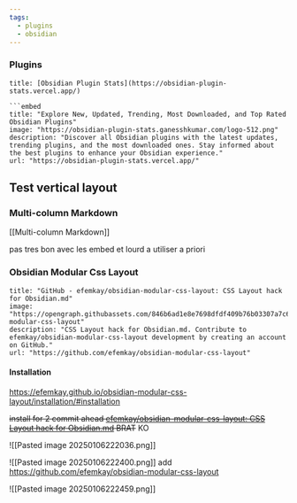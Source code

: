 ```yaml
---
tags:
  - plugins
  - obsidian
---
```

### Plugins

```ad-info
title: [Obsidian Plugin Stats](https://obsidian-plugin-stats.vercel.app/)

```embed
title: "Explore New, Updated, Trending, Most Downloaded, and Top Rated Obsidian Plugins"
image: "https://obsidian-plugin-stats.ganesshkumar.com/logo-512.png"
description: "Discover all Obsidian plugins with the latest updates, trending plugins, and the most downloaded ones. Stay informed about the best plugins to enhance your Obsidian experience."
url: "https://obsidian-plugin-stats.vercel.app/"
```



## Test vertical layout

### Multi-column Markdown

[[Multi-column Markdown]]

pas tres bon avec les embed et lourd a utiliser a priori 

### Obsidian Modular Css Layout

```embed
title: "GitHub - efemkay/obsidian-modular-css-layout: CSS Layout hack for Obsidian.md"
image: "https://opengraph.githubassets.com/846b6ad1e8e7698dfdf409b76b03307a7c6e385636c7a209fd1313f51d89d66e/efemkay/obsidian-modular-css-layout"
description: "CSS Layout hack for Obsidian.md. Contribute to efemkay/obsidian-modular-css-layout development by creating an account on GitHub."
url: "https://github.com/efemkay/obsidian-modular-css-layout"
```


#### Installation 
https://efemkay.github.io/obsidian-modular-css-layout/installation/#installation

~~install for 2 commit ahead 
[efemkay/obsidian-modular-css-layout: CSS Layout hack for Obsidian.md](https://github.com/efemkay/obsidian-modular-css-layout?tab=readme-ov-file#installation--download-and-enable)
BRAT~~ KO 

![[Pasted image 20250106222036.png]]

![[Pasted image 20250106222400.png]]
add https://github.com/efemkay/obsidian-modular-css-layout

![[Pasted image 20250106222459.png]]



